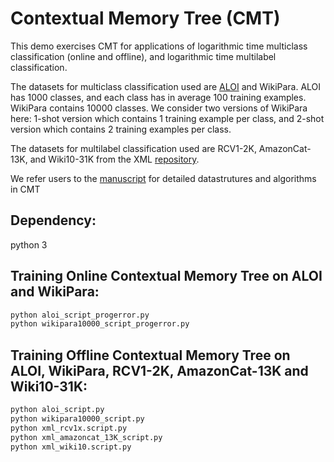 Contextual Memory Tree (CMT)
===============================

This demo exercises CMT for applications of logarithmic time 
multiclass classification (online and offline), and logarithmic time multilabel classification.


The datasets for multiclass classification used are [ALOI](http://aloi.science.uva.nl/) and WikiPara. ALOI
has 1000 classes, and each class has in average 100 training examples. WikiPara
contains 10000 classes. We consider two versions of WikiPara here: 1-shot version which 
contains 1 training example per class, and 2-shot version which contains 2 training examples per class. 

The datasets for multilabel classification used are RCV1-2K, AmazonCat-13K, and Wiki10-31K from the XML [repository](http://manikvarma.org/downloads/XC/XMLRepository.html).

We refer users to the [manuscript](https://arxiv.org/pdf/1807.06473.pdf) for detailed datastrutures and algorithms in CMT

## Dependency:
python 3

## Training Online Contextual Memory Tree on ALOI and WikiPara:
```bash
python aloi_script_progerror.py
python wikipara10000_script_progerror.py
```

## Training Offline Contextual Memory Tree on ALOI, WikiPara, RCV1-2K, AmazonCat-13K and Wiki10-31K:
```bash
python aloi_script.py
python wikipara10000_script.py
python xml_rcv1x.script.py
python xml_amazoncat_13K_script.py
python xml_wiki10.script.py
```

